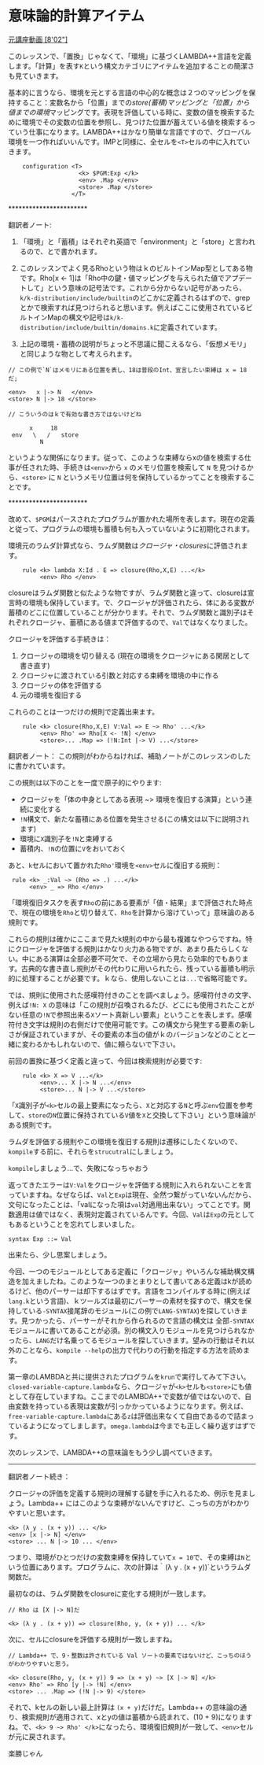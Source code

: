 # 意味論的計算アイテム

[元講座動画 [8'02"]](http://youtu.be/BYhQQW6swfc)

このレッスンで、「置換」じゃなくて、「環境」に基づくLAMBDA++言語を定義します。「計算」を表す`K`という構文カテゴリにアイテムを追加することの簡潔さも見ていきます。

基本的に言うなら、環境を元とする言語の中心的な概念は２つのマッピングを保持すること：変数名から「位置」までの*store(蓄積)*マッピングと「位置」から値までの*環境*マッピングです。表現を評価している時に、変数の値を検索するために環境でその変数の位置を参照し、見つけた位置が蓄えている値を検索するっていう仕事になります。LAMBDA++はかなり簡単な言語ですので、グローバル環境を一つ作ればいいんです。IMPと同様に、全セルを`<T>`セルの中に入れていきます。

```
    configuration <T>
                    <k> $PGM:Exp </k>
                    <env> .Map </env>
                    <store> .Map </store>
                  </T>
```

\***********************

翻訳者ノート:

1. 「環境」と「蓄積」はそれぞれ英語で「environment」と「store」と言われるので、<env>と<store>で書かれます。

2. このレッスンでよく見るRhoという物はｋのビルトインMap型としてある物です。Rho[x <- 1]は「Rho中の鍵・値マッピングを与えられた値でアプデートして」という意味の記号法です。これから分からない記号があったら、`k/k-distribution/include/builtin`のどこかに定義されるはずので、grepとかで検索すれば見つけられると思います。例えばここに使用されているビルトインMapの構文や記号は`k/k-distribution/include/builtin/domains.k`に定義されています。

3. 上記の環境・蓄積の説明がちょっと不思議に聞こえるなら、「仮想メモリ」と同じような物として考えられます。

```
// この例で`N`はメモリにある位置を表し、18は普段のInt、宣言したい束縛は x = 18 だ;

<env>   x |-> N   </env>
<store> N |-> 18 </store>
```

```
// こういうのはｋで有効な書き方ではないけどね

      x     18
 env   \   /   store
         N
```

というような関係になります。従って、このような束縛ならxの値を検索する仕事が任された時、手続きは`<env>`から `x` のメモリ位置を検索して `N` を見つけるから、`<store>` に `N` というメモリ位置は何を保持しているかってことを検索することです。

\***********************

改めて、`$PGM`はパースされたプログラムが置かれた場所を表します。現在の定義と従って、プログラムの環境も蓄積も何も入っていないように初期化されます。

環境元のラムダ計算式なら、ラムダ関数は*クロージャ・closures*に評価されます。

```
    rule <k> lambda X:Id . E => closure(Rho,X,E) ...</k>
	     <env> Rho </env>
```

closureはラムダ関数と似たような物ですが、ラムダ関数と違って、closureは宣言時の環境も保持しています。で、クロージャが評価されたら、体にある変数が蓄積のどこに位置していることが分かります。それで、ラムダ関数と識別子はそれぞれクロージャ、蓄積にある値まで評価するので、`Val`ではなくなりました。


クロージャを評価する手続きは：
1. クロージャの環境を切り替える (現在の環境をクロージャにある閑居として書き直す)
2. クロージャに渡されている引数と対応する束縛を環境の中に作る
3. クロージャの体を評価する
4. 元の環境を復旧する

これらのことは一つだけの規則で定義出来ます。

```
    rule <k> closure(Rho,X,E) V:Val => E ~> Rho' ...</k>
         <env> Rho' => Rho[X <- !N] </env>
         <store>... .Map => (!N:Int |-> V) ...</store>
```

翻訳者ノート： この規則がわからねければ、補助ノートがこのレッスンのしたに書かれています。

この規則は以下のことを一度で原子的にやります:
+ クロージャを「体の中身としてある表現 ~> 環境を復旧する演算」という連続に変化する
+ `!N`構文で、新たな蓄積にある位置を発生させる(この構文は以下に説明されます)
+ 環境に`X`識別子を`!N`と束縛する
+ 蓄積内、`!N`の位置に`V`をおいておく

あと、`k`セルにおいて置かれた`Rho'`環境を`<env>`セルに復旧する規則：

```
 rule <k> _:Val ~> (Rho => .) ...</k> 
      <env> _ => Rho </env>

```

「環境復旧タスクを表す`Rho`の前にある要素が「値・結果」まで評価された時点で、現在の環境を`Rho`と切り替えて、`Rho`を計算から溶けていって」意味論のある規則です。

これらの規則は確かにここまで見たk規則の中から最も複雑なやつらですね。特にクロージャを評価する規則はかなり火力ある物ですが、あまり長たらしくない。中にある演算は全部必要不可欠で、その立場から見たら効率的でもあります。古典的な書き直し規則がその代わりに用いられたら、残っている蓄積も明示的に処理することが必要です。ｋなら、使用しないことは`...`で省略可能です。

では、規則に使用された感嘆符付きのことを調べましょう。感嘆符付きの文字、例えば`!N: X` の意味は「この規則が召喚されるたび、どこにも使用されたことがない任意の`!N`で参照出来る`X`ソート真新しい要素」ということを表します。感嘆符付き文字は規則の右側だけで使用可能です。この構文から発生する要素の新しさが保証されていますが、その要素の本当の値がｋのバージョンなどのことと一緒に変わるかもしれないので、値に頼らないで下さい。

前回の置換に基づく定義と違って、今回は検索規則が必要です:

```
    rule <k> X => V ...</k>
         <env>... X |-> N ...</env>
         <store>... N |-> V ...</store>
```

「`X`識別子が`<k>`セルの最上要素になったら、`X`と対応する`N`と呼ぶ`env`位置を参考して、`store`の`N`位置に保持されている`V`値を`X`と交換して下さい」という意味論がある規則です。


ラムダを評価する規則やこの環境を復旧する規則は遷移にしたくないので、`kompile`する前に、それらを`strucutral`にしましょう。

`kompile`しましょう...で、失敗になっちゃおう

返ってきたエラーは`V:Val`をクロージャを評価する規則に入れられないことを言っていますね。なぜならば、`Val`と`Exp`は現在、全然つ繋がっていないんだから、文句になったことは、「valになった項は`val`対適用出来ない」ってことです。関数適用は値ではなく、表現対定義されているんです。今回、`Val`は`Exp`の元としてもあるということを忘れてしまいました。

```
syntax Exp ::= Val
```

出来たら、少し思案しましょう。

今回、一つのモジュールとしてある定義に「クロージャ」やいろんな補助構文構造を加えましたね。このような一つのまとまりとして書いてある定義はkが読めるけど、他のパーサーは却下するはずです。言語をコンパイルする時に(例えば`lang.k`という言語)、ｋツールズは最初にパーサーの素材を探すので、構文を保持している`-SYNTAX`接尾辞のモジュール(この例で`LANG-SYNTAX`)を探していきます。見つかったら、パーサーがそれから作られるので言語の構文は
全部`-SYNTAX`モジュールに書いてあることが必須。別の構文入りモジュールを見つけられなかったら、`LANG`だけ名乗ってるモジュールを探していきます。望みの行動はそれ以外のことなら、`kompile --help`の出力で代わりの行動を指定する方法を読めます。

第一章のLAMBDAと共に提供されたプログラムを`krun`で実行してみて下さい。`closed-variable-capture.lambda`なら、クロージャが`<k>`セルも`<store>`にも値として存在していますね。ここまでのLAMBDA++で変数が値ではないので、自由変数を持っている表現は変数が引っかかっているようになります。例えば、`free-variable-capture.lambda`にある`z`は評価出来なくて自由であるので詰まっているようになってしまします。`omega.lambda`は今までも正しく繰り返すはずです。

次のレッスンで、LAMBDA++の意味論をもう少し調べていきます。


<hr/>

翻訳者ノート続き：

クロージャの評価を定義する規則の理解する鍵を手に入れるため、例示を見ましょう。Lambda++ にはこのような束縛がないんですけど、こっちの方がわかりやすいと思います。
```
<k> (λ y . (x + y)) ... </k>
<env> [x |-> N] </env>
<store> ... N |-> 10 ... </env>
```
つまり、環境がひとつだけの変数束縛を保持していて`x = 10`で、その束縛は`N`という位置にあります。プログラムに、次の計算は｀(λ y . (x + y))`というラムダ関数だ。

最初なのは、ラムダ関数をclosureに変化する規則が一致します。
```
// Rho は [X |-> N]だ

<k> (λ y . (x + y)) => closure(Rho, y, (x + y)) ... </k>
```

次に、<k>セルにclosureを評価する規則が一致しますね。

```
// Lambda++ で、9・整数は許されている Val ソートの要素ではないけど、こっちのほうがわかりやすいと思う。

<k> closure(Rho, y, (x + y)) 9 => (x + y) ~> [X |-> N] </k>
<env> Rho' => Rho [y |-> !N] </env>
<store> ... .Map => (!N |-> 9) </store>
```

それで、kセルの新しい最上計算は `(x + y)`だけだ。Lambda++ の意味論の通り、検索規則が適用されて、xとyの値は蓄積から読まれて、(10 + 9)になりますね。で、`<k> 9 ~> Rho' </k>`になったら、環境復旧規則が一致して、`<env>`セルが元に戻されます。

楽勝じゃん